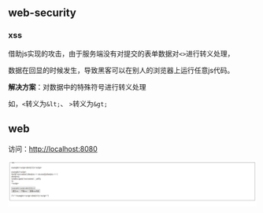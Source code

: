 ## web-security

### xss

借助js实现的攻击，由于服务端没有对提交的表单数据对`<>`进行转义处理，

数据在回显的时候发生，导致黑客可以在别人的浏览器上运行任意js代码。

**解决方案**：对数据中的特殊符号进行转义处理

如，`<`转义为`&lt;`、 `>`转义为`&gt;`

## web

访问：[http://localhost:8080](http://localhost:8080)

![](https://raw.githubusercontent.com/tanpenggood/web-security/master/localhost_8080_.png)
